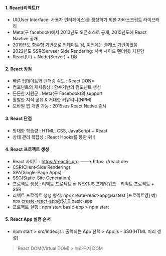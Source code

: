 #### 1. React(리액트)?
- UI(User Interface: 사용자 인터페이스)를 생성하기 위한 자바스크립트 라이브러리
- Meta(구 facebook)에서 2013년도 오픈소스로 공개, 2015년도에 React Navtive 공개
- 2019년도 함수형 기반으로 업데이트 됨, 이전에는 클래스 기반이었음
- 2022년도 SSR(Serveer Side Rendering: 서버 사이드 렌더링) 지원함
- React(UI) + Node(Server) + DB

#### 2. React 장점
- 빠른 업데이트와 렌더링 속도 : React DON=
- 컴포넌트의 재사용성 : 함수기반의 컴포넌트 생성
- 든든한 지원군 : Meta(구 Facebook)의 support
- 활발한 지식 공유 & 거대한 커뮤티니(NPM)
- 모바일 앱 개발 가능 : 2015sus React Native 출시

#### 3. React 단점
- 방대한 학습량 : HTML, CSS, JavaScript + React
- 상태 관리 복잡성 : React Hooks를 통한 위ㅔ

#### 4. React 프로젝트 생성
- React 사이트 : https://reactjs.org ---> https: //react.dev
- CSR(Client-Side Rendering)
- SPA(Single-Page Apps)
- SSG(Static-Site Generation)
- 프로젝트 생성 : 리액트 프로젝트 or NEXTJS 프레임워크 - 리액트 프로젝트 + SSR
- 리액트 프로젝트 생성
형식: npx create-react-app@lastest [프로젝트명]
예) npx create-react-app@5.1.0 basic-app
- 프로젝트 실행 : npm start
basic-app > npm start

#### 5. React App 실행 순서
- npm start > src/index.js : 출력되는 App 선택 > App.js - SSG(HTML 미리 생성)
 > React DOM(Virtual DOM) > 브라우저 DOM
